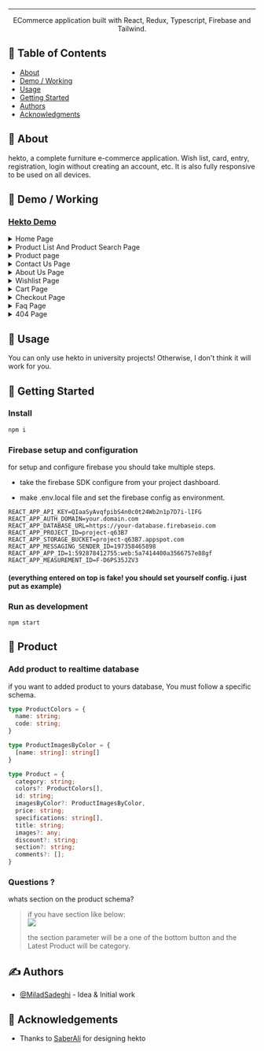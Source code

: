 ---

<p align="center"> ECommerce application built with React, Redux, Typescript, Firebase and Tailwind.
    <br>
</p>

## 📝 Table of Contents

- [About](#about)
- [Demo / Working](#demo)
- [Usage](#usage)
- [Getting Started](#getting_started)
- [Authors](#authors)
- [Acknowledgments](#acknowledgement)

## 🧐 About <a name = "about"></a>

hekto, a complete furniture e-commerce application. Wish list, card, entry, registration, login without creating an account, etc. It is also fully responsive to be used on all devices.

## 🎥 Demo / Working <a name = "demo"></a>
### [Hekto Demo](https://hekto.miladsdgh.ir)

<details>
  <summary>Home Page</summary>

  ![Home Page](https://s2.uupload.ir/files/home_izvl.png "Home")
</details>

<details>
  <summary>Product List And Product Search Page</summary>

  ![Product List Page](https://s2.uupload.ir/files/product_list_5759.png "Product List, Product Search")
</details>

<details>
  <summary>Product page</summary>

  ![Product Page](https://s2.uupload.ir/files/product_page_4emg.png "Product Page ")
</details>

<details>
  <summary>Contact Us Page</summary>

  ![Contact Us Page](https://s2.uupload.ir/files/contact-us_1emq.png "Contact Us Page")
</details>

<details>
  <summary>About Us Page</summary>

  ![About Us Page](https://s2.uupload.ir/files/about-us_kdyo.png "About Us Page")
</details>

<details>
  <summary>Wishlist Page</summary>

  ![Wishlist Page](https://s2.uupload.ir/files/wishlist_mnvd.png "Wishlist Page")
</details>

<details>
  <summary>Cart Page</summary>

  ![Cart Page](https://s2.uupload.ir/files/cart_55b1.png "Cart Page")
</details>

<details>
  <summary>Checkout Page</summary>

  ![Checkout Page](https://s2.uupload.ir/files/checkout_bub7.png "Checkout Page")
</details>

<details>
  <summary>Faq Page</summary>

  ![Faq Page](https://s2.uupload.ir/files/faq_q87h.png "Faq Page")
</details>

<details>
  <summary>404 Page</summary>

  ![Faq Page](https://s2.uupload.ir/files/404_t3hg.png "Faq Page")
</details>

## 🎈 Usage <a name = "usage"></a>

You can only use hekto in university projects! Otherwise, I don't think it will work for you.

## 🏁 Getting Started <a name = "#getting_started"></a>

### Install

```javascript
npm i
```

### Firebase setup and configuration

for setup and configure firebase you should take multiple steps.

- take the firebase SDK configure from your project dashboard.

- make .env.local file and set the firebase config as environment.

```text
REACT_APP_API_KEY=QIaaSyAvqfpibS4n0c0t24Wb2n1p7D7i-lIFG
REACT_APP_AUTH_DOMAIN=your.domain.com 
REACT_APP_DATABASE_URL=https://your-database.firebaseio.com 
REACT_APP_PROJECT_ID=project-q63B7 
REACT_APP_STORAGE_BUCKET=project-q63B7.appspot.com 
REACT_APP_MESSAGING_SENDER_ID=197358465898 
REACT_APP_APP_ID=1:592878412755:web:5a7414400a3566757e88gf 
REACT_APP_MEASUREMENT_ID=F-D6PS35JZV3
```

#### (everything entered on top is fake! you should set yourself config. i just put as example)

### Run as development

```text
npm start
```

## 🛒 Product

### Add product to realtime database

if you want to added product to yours database, You must follow a specific schema.

```typescript
type ProductColors = {
  name: string;
  code: string;
}

type ProductImagesByColor = {
  [name: string]: string[]
}

type Product = {
  category: string;
  colors?: ProductColors[],
  id: string;
  imagesByColor?: ProductImagesByColor,
  price: string;
  specifications: string[],
  title: string;
  images?: any;
  discount?: string;
  section?: string;
  comments?: [];
}
```

### Questions ?

whats section on the product schema?
> <p>
>  if you have section like below: <br />
>   <img src="https://s2.uupload.ir/files/screenshot_2022-12-15_191057_cas4.png">
> 
>   <br />
> 
>   the section parameter will be a one of the bottom button and the Latest Product will be category.
> </p>

## ✍️ Authors <a name = "authors"></a>

- [@MiladSadeghi](https://github.com/MiladSadeghi) - Idea & Initial work

## 🎉 Acknowledgements <a name = "acknowledgement"></a>

- Thanks to [SaberAli](https://bio.fm/surfauxion) for designing hekto
